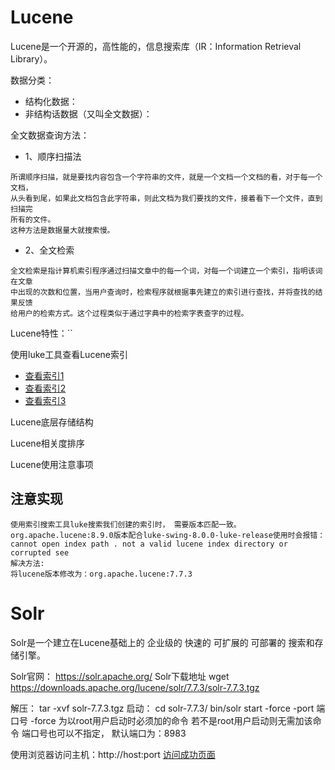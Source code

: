 # Lucene
Lucene是一个开源的，高性能的，信息搜索库（IR：Information Retrieval Library）。

数据分类：
+ 结构化数据：
+ 非结构话数据（又叫全文数据）：

全文数据查询方法：
+ 1、顺序扫描法
```text
所谓顺序扫描，就是要找内容包含一个字符串的文件，就是一个文档一个文档的看，对于每一个文档，
从头看到尾，如果此文档包含此字符串，则此文档为我们要找的文件，接着看下一个文件，直到扫描完
所有的文件。
这种方法是数据量大就搜索慢。
```
+ 2、全文检索
```text
全文检索是指计算机索引程序通过扫描文章中的每一个词，对每一个词建立一个索引，指明该词在文章
中出现的次数和位置，当用户查询时，检索程序就根据事先建立的索引进行查找，并将查找的结果反馈
给用户的检索方式。这个过程类似于通过字典中的检索字表查字的过程。
```

Lucene特性：``

使用luke工具查看Lucene索引
+ [查看索引1](src/main/resources/picture/luke_1.png)
+ [查看索引2](src/main/resources/picture/luke_2.png)
+ [查看索引3](src/main/resources/picture/luke_3.png)

Lucene底层存储结构


Lucene相关度排序


Lucene使用注意事项


## 注意实现
```text
使用索引搜索工具luke搜索我们创建的索引时， 需要版本匹配一致。
org.apache.lucene:8.9.0版本配合luke-swing-8.0.0-luke-release使用时会报错：
cannot open index path . not a valid lucene index directory or corrupted see
解决方法:
将lucene版本修改为：org.apache.lucene:7.7.3

```

# Solr
Solr是一个建立在Lucene基础上的 企业级的 快速的 可扩展的 可部署的 搜索和存储引擎。

Solr官网：
https://solr.apache.org/ 
Solr下载地址
wget https://downloads.apache.org/lucene/solr/7.7.3/solr-7.7.3.tgz

解压：
tar -xvf solr-7.7.3.tgz
启动：
cd solr-7.7.3/
bin/solr start -force -port 端口号
-force 为以root用户启动时必须加的命令 若不是root用户启动则无需加该命令
端口号也可以不指定， 默认端口为：8983

使用浏览器访问主机：http://host:port
[访问成功页面](src/main/resources/picture/solr.jpg)



